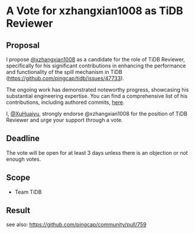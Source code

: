 # A Vote for xzhangxian1008 as TiDB Reviewer

## Proposal

I propose [@xzhangxian1008](https://github.com/xzhangxian1008) as a candidate for the role of TiDB Reviewer, specifically for his significant contributions in enhancing the performance and functionality of the spill mechanism in TiDB (https://github.com/pingcap/tidb/issues/47733).

The ongoing work has demonstrated noteworthy progress, showcasing his substantial engineering expertise. You can find a comprehensive list of his contributions, including authored commits, [here](https://github.com/pingcap/tidb/commits?author=xzhangxian1008).

I, [@XuHuaiyu](https://github.com/xzhangxian1008), strongly endorse @xzhangxian1008 for the position of TiDB Reviewer and urge your support through a vote.

## Deadline

The vote will be open for at least 3 days unless there is an objection or not enough votes.

## Scope

* Team TiDB

## Result

see also: https://github.com/pingcap/community/pull/759
